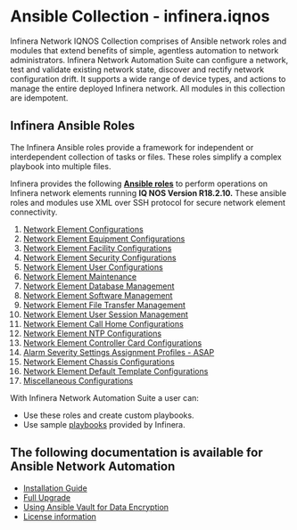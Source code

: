 # **Ansible Collection - infinera.iqnos**

Infinera Network IQNOS Collection comprises of Ansible network roles and modules that extend benefits of simple, agentless automation to network administrators. Infinera Network Automation Suite can configure a network, test and validate existing network state, discover and rectify network configuration drift. It supports a wide range of device types, and actions to manage the entire deployed Infinera network. All modules in this collection are idempotent. 


## **Infinera Ansible Roles**

The Infinera Ansible roles provide a framework for independent or interdependent collection of tasks or files. 
These roles simplify a complex playbook into multiple files.

Infinera provides the following [**Ansible roles**](./roles/README.md) to perform operations on Infinera network elements running **IQ NOS Version R18.2.10.**
These ansible roles and modules use XML over SSH protocol for secure network element connectivity. 

1. [Network Element Configurations](./roles/ne_config/README.md)
2. [Network Element Equipment Configurations](./roles/eqpt/README.md)
3. [Network Element Facility Configurations](./roles/facility/README.md)
4. [Network Element Security Configurations](./roles/security/README.md)
5. [Network Element User Configurations](./roles/user/README.md)
6. [Network Element Maintenance](./roles/maintenance/README.md)
7. [Network Element Database Management](./roles/db_mgmt/README.md)
8. [Network Element Software Management](./roles/sw_mgmt/README.md)
9. [Network Element File Transfer Management](./roles/xfr/README.md)
10. [Network Element User Session Management](./roles/session/README.md)
11. [Network Element Call Home Configurations](./roles/call_home/README.md)
12. [Network Element NTP Configurations](./roles/ntp/README.md)
13. [Network Element Controller Card Configurations](./roles/controller/README.md)
14. [Alarm Severity Settings Assignment Profiles - ASAP](./roles/asap/README.md)
15. [Network Element Chassis Configurations](./roles/chassis/README.md)
16. [Network Element Default Template Configurations](./roles/default_template/README.md)
17. [Miscellaneous Configurations](./roles/misc/README.md)

With Infinera Network Automation Suite a user can:
* Use these roles and create custom playbooks.
* Use sample [playbooks](./playbooks) provided by Infinera.

## **The following documentation is available for Ansible Network Automation**

* [Installation Guide](./install/README.md)
* [Full Upgrade](./docs/FullUpgrade.md)
* [Using Ansible Vault for  Data Encryption](./docs/DataEncryption.md)
* [License information](./docs/License.md)